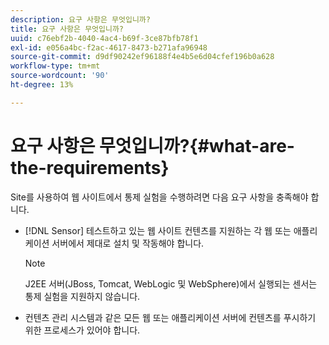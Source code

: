 ```yaml
---
description: 요구 사항은 무엇입니까?
title: 요구 사항은 무엇입니까?
uuid: c76ebf2b-4040-4ac4-b69f-3ce87bfb78f1
exl-id: e056a4bc-f2ac-4617-8473-b271afa96948
source-git-commit: d9df90242ef96188f4e4b5e6d04cfef196b0a628
workflow-type: tm+mt
source-wordcount: '90'
ht-degree: 13%

---
```


# 요구 사항은 무엇입니까?{#what-are-the-requirements}

Site를 사용하여 웹 사이트에서 통제 실험을 수행하려면 다음 요구 사항을 충족해야 합니다.

* [!DNL Sensor] 테스트하고 있는 웹 사이트 컨텐츠를 지원하는 각 웹 또는 애플리케이션 서버에서 제대로 설치 및 작동해야 합니다.

   >[!NOTE]
   >
   >J2EE 서버(JBoss, Tomcat, WebLogic 및 WebSphere)에서 실행되는 센서는 통제 실험을 지원하지 않습니다.

* 컨텐츠 관리 시스템과 같은 모든 웹 또는 애플리케이션 서버에 컨텐츠를 푸시하기 위한 프로세스가 있어야 합니다.
